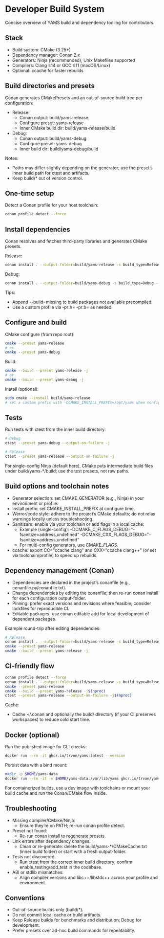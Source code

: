 # Developer Build System

Concise overview of YAMS build and dependency tooling for contributors.

## Stack

- Build system: CMake (3.25+)
- Dependency manager: Conan 2.x
- Generators: Ninja (recommended), Unix Makefiles supported
- Compilers: Clang ≥14 or GCC ≥11 (macOS/Linux)
- Optional: ccache for faster rebuilds

## Build directories and presets

Conan generates CMakePresets and an out-of-source build tree per configuration:

- Release:
  - Conan output: build/yams-release
  - Configure preset: yams-release
  - Inner CMake build dir: build/yams-release/build
- Debug:
  - Conan output: build/yams-debug
  - Configure preset: yams-debug
  - Inner build dir: build/yams-debug/build

Notes:
- Paths may differ slightly depending on the generator; use the preset’s inner build path for ctest and artifacts.
- Keep build/* out of version control.

## One-time setup

Detect a Conan profile for your host toolchain:

```bash
conan profile detect --force
```

## Install dependencies

Conan resolves and fetches third-party libraries and generates CMake presets.

Release:

```bash
conan install . --output-folder=build/yams-release -s build_type=Release --build=missing
```

Debug:

```bash
conan install . --output-folder=build/yams-debug -s build_type=Debug --build=missing
```

Tips:
- Append --build=missing to build packages not available precompiled.
- Use a custom profile via -pr:h=<host> -pr:b=<build> as needed.

## Configure and build

CMake configure (from repo root):

```bash
cmake --preset yams-release
# or
cmake --preset yams-debug
```

Build:

```bash
cmake --build --preset yams-release -j
# or
cmake --build --preset yams-debug -j
```

Install (optional):

```bash
sudo cmake --install build/yams-release
# set a custom prefix with -DCMAKE_INSTALL_PREFIX=/opt/yams when configuring
```

## Tests

Run tests with ctest from the inner build directory:

```bash
# Debug
ctest --preset yams-debug --output-on-failure -j

# Release
ctest --preset yams-release --output-on-failure -j
```

For single-config Ninja (default here), CMake puts intermediate build files under build/yams-*/build; use the test presets, not raw paths.

## Build options and toolchain notes

- Generator selection: set CMAKE_GENERATOR (e.g., Ninja) in your environment or profile.
- Install prefix: set CMAKE_INSTALL_PREFIX at configure time.
- Werror/code style: adhere to the project’s CMake defaults; do not relax warnings locally unless troubleshooting.
- Sanitizers: enable via your toolchain or add flags in a local cache:
  - Example (single-config): -DCMAKE_C_FLAGS_DEBUG="-fsanitize=address,undefined" -DCMAKE_CXX_FLAGS_DEBUG="-fsanitize=address,undefined"
  - For multi-config generators, use CMAKE_<LANG>_FLAGS_<CONFIG>.
- ccache: export CC="ccache clang" and CXX="ccache clang++" (or set via toolchain/profile) to speed up rebuilds.

## Dependency management (Conan)

- Dependencies are declared in the project’s conanfile (e.g., conanfile.py/conanfile.txt).
- Change dependencies by editing the conanfile; then re-run conan install for each configuration output-folder.
- Pinning: prefer exact versions and revisions where feasible; consider lockfiles for reproducible CI.
- Editable packages: use conan editable add for local development of dependent packages.

Example round-trip after editing dependencies:

```bash
# Release
conan install . --output-folder=build/yams-release -s build_type=Release --build=missing
cmake --preset yams-release
cmake --build --preset yams-release -j
```

## CI-friendly flow

```bash
conan profile detect --force
conan install . --output-folder=build/yams-release -s build_type=Release --build=missing
cmake --preset yams-release
cmake --build --preset yams-release -j$(nproc)
ctest --preset yams-release --output-on-failure -j$(nproc)
```

Cache:
- Cache ~/.conan and optionally the build/ directory (if your CI preserves workspaces) to reduce cold start time.

## Docker (optional)

Run the published image for CLI checks:

```bash
docker run --rm -it ghcr.io/trvon/yams:latest --version
```

Persist data with a bind mount:

```bash
mkdir -p $HOME/yams-data
docker run --rm -it -v $HOME/yams-data:/var/lib/yams ghcr.io/trvon/yams:latest yams init --non-interactive
```

For containerized builds, use a dev image with toolchains or mount your build cache and run the Conan/CMake flow inside.

## Troubleshooting

- Missing compiler/CMake/Ninja:
  - Ensure they’re on PATH; re-run conan profile detect.
- Preset not found:
  - Re-run conan install to regenerate presets.
- Link errors after dependency changes:
  - Clean or re-generate: delete the build/yams-*/CMakeCache.txt (inner build folder) or start with a fresh output-folder.
- Tests not discovered:
  - Run ctest from the correct inner build directory; confirm enable_testing/add_test in the codebase.
- ABI or stdlib mismatches:
  - Align compiler versions and libc++/libstdc++ across your profile and environment.

## Conventions

- Out-of-source builds only (build/*).
- Do not commit local cache or build artifacts.
- Keep Release builds for benchmarks and distribution; Debug for development.
- Prefer presets over ad-hoc build commands for repeatability.